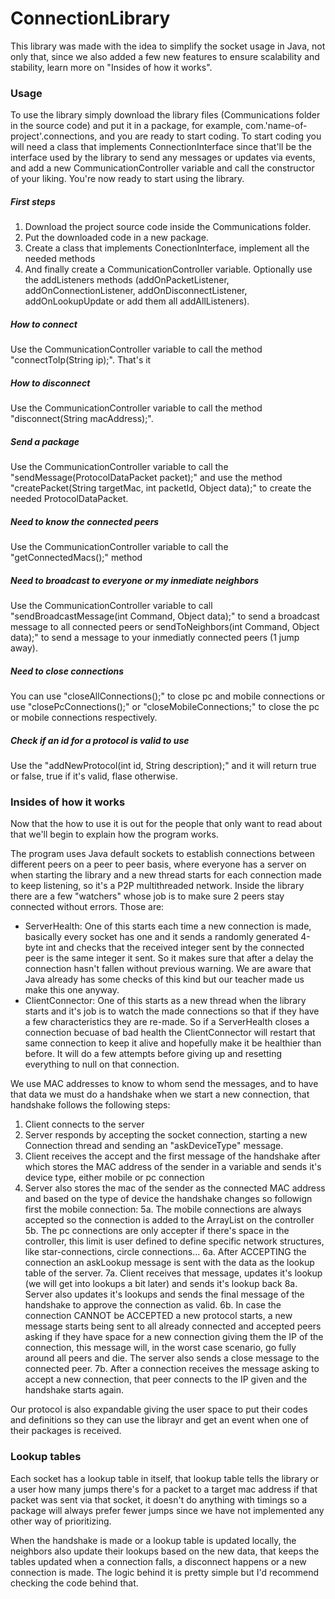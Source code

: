 # ConnectionLibrary

This library was made with the idea to simplify the socket usage in Java, not only that, since we also added a few new features to ensure scalability and stability, learn more on "Insides of how it works".

### Usage

To use the library simply download the library files (Communications folder in the source code) and put it in a package, for example, com.'name-of-project'.connections, and you are ready to start coding. To start coding you will need a class that implements ConnectionInterface since that'll be the interface used by the library to send any messages or updates via events, and add a new CommunicationController variable and call the constructor of your liking. You're now ready to start using the library.

##### First steps

1. Download the project source code inside the Communications folder.
2. Put the downloaded code in a new package.
3. Create a class that implements ConectionInterface, implement all the needed methods
4. And finally create a CommunicationController variable. Optionally use the addListeners methods (addOnPacketListener, addOnConnectionListener, addOnDisconnectListener, addOnLookupUpdate or add them all addAllListeners).

##### How to connect

Use the CommunicationController variable to call the method "connectToIp(String ip);". That's it

##### How to disconnect

Use the CommunicationController variable to call the method "disconnect(String macAddress);".

##### Send a package

Use the CommunicationController variable to call the "sendMessage(ProtocolDataPacket packet);" and use the method "createPacket(String targetMac, int packetId, Object data);" to create the needed ProtocolDataPacket.

##### Need to know the connected peers

Use the CommunicationController variable to call the "getConnectedMacs();" method

##### Need to broadcast to everyone or my inmediate neighbors

Use the CommunicationController variable to call "sendBroadcastMessage(int Command, Object data);" to send a broadcast message to all connected peers or sendToNeighbors(int Command, Object data);" to send a message to your inmediatly connected peers (1 jump away).

##### Need to close connections

You can use "closeAllConnections();" to close pc and mobile connections or use "closePcConnections();" or "closeMobileConnections;" to close the pc or mobile connections respectively.

##### Check if an id for a protocol is valid to use

Use the "addNewProtocol(int id, String description);" and it will return true or false, true if it's valid, flase otherwise.

### Insides of how it works

Now that the how to use it is out for the people that only want to read about that we'll begin to explain how the program works.

The program uses Java default sockets to establish connections between different peers on a peer to peer basis, where everyone has a server on when starting the library and a new thread starts for each connection made to keep listening, so it's a P2P multithreaded network. Inside the library there are a few "watchers" whose job is to make sure 2 peers stay connected without errors. Those are:
  - ServerHealth: One of this starts each time a new connection is made, basically every socket has one and it sends a randomly generated 4-byte int and checks that the received integer sent by the connected peer is the same integer it sent. So it makes sure that after a delay the connection hasn't fallen without previous warning. We are aware that Java already has some checks of this kind but our teacher made us make this one anyway.
  - ClientConnector: One of this starts as a new thread when the library starts and it's job is to watch the made connections so that if they have a few characteristics they are re-made. So if a ServerHealth closes a connection becuase of bad health the ClientConnector will restart that same connection to keep it alive and hopefully make it be healthier than before. It will do a few attempts before giving up and resetting everything to null on that connection.

We use MAC addresses to know to whom send the messages, and to have that data we must do a handshake when we start a new connection, that handshake follows the following steps:
1. Client connects to the server
2. Server responds by accepting the socket connection, starting a new Connection thread and sending an "askDeviceType" message.
3. Client receives the accept and the first message of the handshake after which stores the MAC address of the sender in a variable and sends it's device type, either mobile or pc connection
4. Server also stores the mac of the sender as the connected MAC address and based on the type of device the handshake changes so followign first the mobile connection:
5a. The mobile connections are always accepted so the connection is added to the ArrayList on the controller
5b. The pc connections are only accepter if there's space in the controller, this limit is user defined to define specific network structures, like star-connections, circle connections...
6a. After ACCEPTING the connection an askLookup message is sent with the data as the lookup table of the server.
7a. Client receives that message, updates it's lookup (we will get into lookups a bit later) and sends it's lookup back
8a. Server also updates it's lookups and sends the final message of the handshake to approve the connection as valid.
6b. In case the connection CANNOT be ACCEPTED a new protocol starts, a new message starts being sent to all already connected and accepted peers asking if they have space for a new connection giving them the IP of the connection, this message will, in the worst case scenario, go fully around all peers and die. The server also sends a close message to the connected peer.
7b. After a connection receives the message asking to accept a new connection, that peer connects to the IP given and the handshake starts again.

Our protocol is also expandable giving the user space to put their codes and definitions so they can use the librayr and get an event when one of their packages is received.

### Lookup tables
Each socket has a lookup table in itself, that lookup table tells the library or a user how many jumps there's for a packet to a target mac address if that packet was sent via that socket, it doesn't do anything with timings so a package will always prefer fewer jumps since we have not implemented any other way of prioritizing.

When the handshake is made or a lookup table is updated locally, the neighbors also update their lookups based on the new data, that keeps the tables updated when a connection falls, a disconnect happens or a new connection is made. The logic behind it is pretty simple but I'd recommend checking the code behind that.

